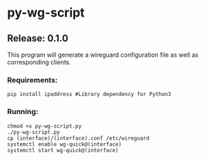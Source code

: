 # py-wg-script
## Release: 0.1.0

This program will generate a wireguard configuration file as well as corresponding clients. 

### Requirements:
```
pip install ipaddress #Library dependency for Python3 
```

### Running:
```
chmod +x py-wg-script.py
./py-wg-script.py
cp (interface)/(interface).conf /etc/wireguard
systemctl enable wg-quick@(interface)
systemctl start wg-quick@(interface)
```
